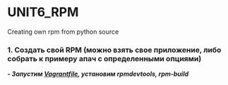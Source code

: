 # UNIT6_RPM
Creating own rpm from python source

### 1. Cоздать свой RPM (можно взять свое приложение, либо собрать к примеру апач с определенными опциями)

***- Запустим [Vagrantfile](), установим rpmdevtools, rpm-build***
